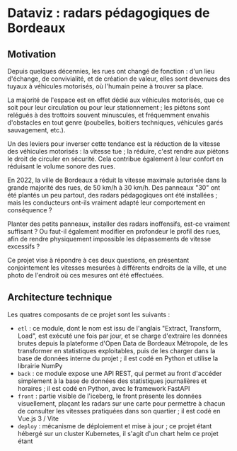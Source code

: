 # Dataviz : radars pédagogiques de Bordeaux

## Motivation

Depuis quelques décennies, les rues ont changé de fonction : d'un lieu d'échange,
de convivialité, et de création de valeur, elles sont devenues des tuyaux à
véhicules motorisés, où l'humain peine à trouver sa place.

La majorité de l'espace est en effet dédié aux véhicules motorisés, que ce soit
pour leur circulation ou pour leur stationnement ; les piétons sont relégués
à des trottoirs souvent minuscules, et fréquemment envahis d'obstacles en tout
genre (poubelles, boitiers techniques, véhicules garés sauvagement, etc.).

Un des leviers pour inverser cette tendance est la réduction de la vitesse des 
véhicules motorisés : la vitesse tue ; la réduire, c'est rendre aux piétons le
droit de circuler en sécurité. Cela contribue également à leur confort en
réduisant le volume sonore des rues.

En 2022, la ville de Bordeaux a réduit la vitesse maximale autorisée dans la
grande majorité des rues, de 50 km/h à 30 km/h. Des panneaux "30" ont été
plantés un peu partout, des radars pédagogiques ont été installées ; mais les
conducteurs ont-ils vraiment adapté leur comportement en conséquence ?

Planter des petits panneaux, installer des radars inoffensifs, est-ce vraiment
suffisant ? Ou faut-il également modifier en profondeur le profil des rues, afin
de rendre physiquement impossible les dépassements de vitesse excessifs ?

Ce projet vise à répondre à ces deux questions, en présentant conjointement les
vitesses mesurées à différents endroits de la ville, et une photo de l'endroit
où ces mesures ont été effectuées.


## Architecture technique

Les quatres composants de ce projet sont les suivants :
- `etl` : ce module, dont le nom est issu de l'anglais "Extract, Transform, Load",
est exécuté une fois par jour, et se charge d'extraire les données brutes depuis
la plateforme d'Open Data de Bordeaux Métropole, de les transformer en statistiques
exploitables, puis de les charger dans la base de données interne du projet ; il
est codé en Python et utilise la librairie NumPy
- `back` : ce module expose une API REST, qui permet au front d'accéder simplement
à la base de données des statistiques journalières et horaires ; il est codé en
Python, avec le framework FastAPI
- `front` : partie visible de l'iceberg, le front présente les données visuellement,
plaçant les radars sur une carte pour permettre à chacun de consulter les vitesses
pratiquées dans son quartier ; il est codé en Vue.js 3 / Vite
- `deploy` : mécanisme de déploiement et mise à jour ; ce projet étant hébergé
sur un cluster Kubernetes, il s'agit d'un chart helm
ce projet étant
